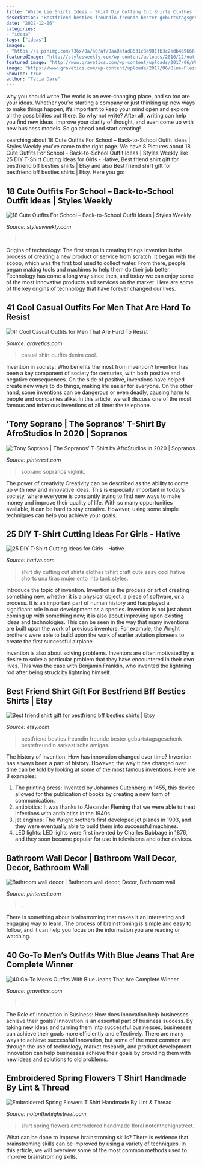 ```yaml
---
title: "White Lie Shirts Ideas - Shirt Diy Cutting Cut Shirts Clothes Tshirt Craft Cute Easy Cool Hative Shorts Una Tiras Mujer Onto Into Tank Styles"
description: "Bestfriend besties freundin freunde bester geburtstagsgeschenk bestefreundin sarkastische amigas"
date: "2022-12-06"
categories:
- "ideas"
tags: ["ideas"]
images:
- "https://i.pinimg.com/736x/0a/a0/af/0aa0afad8631c8e901fb3c2edb469666.jpg"
featuredImage: "http://stylesweekly.com/wp-content/uploads/2016/12/outfits-for-school-1.jpg"
featured_image: "http://www.gravetics.com/wp-content/uploads/2017/06/White-Shirt-With-Denim.jpg"
image: "https://www.gravetics.com/wp-content/uploads/2017/06/Blue-Plaid-Shirt-With-Jeans.jpg"
ShowToc: true
author: "Talia Dare"
---
```



why you should write
The world is an ever-changing place, and so too are your ideas. Whether you’re starting a company or just thinking up new ways to make things happen, it’s important to keep your mind open and explore all the possibilities out there. So why not write? After all, writing can help you find new ideas, improve your clarity of thought, and even come up with new business models. So go ahead and start creating!

	

		
searching about 18 Cute Outfits For School – Back-to-School Outfit Ideas | Styles Weekly you've came to the right page. We have 8 Pictures about 18 Cute Outfits For School – Back-to-School Outfit Ideas | Styles Weekly like 25 DIY T-Shirt Cutting Ideas for Girls - Hative, Best friend shirt gift for bestfriend bff besties shirts | Etsy and also Best friend shirt gift for bestfriend bff besties shirts | Etsy. Here you go:
		
    
## 18 Cute Outfits For School – Back-to-School Outfit Ideas | Styles Weekly

<img loading=lazy src="http://stylesweekly.com/wp-content/uploads/2016/12/outfits-for-school-1.jpg" onerror="this.onerror=null;this.src='https://tse4.mm.bing.net/th?id=OIP.RVE7daU7icQ5GhiP91LSKQHaQA&amp;pid=15.1';" alt="18 Cute Outfits For School – Back-to-School Outfit Ideas | Styles Weekly">

_Source: stylesweekly.com_

>. 

	

Origins of technology: The first steps in creating things
Invention is the process of creating a new product or service from scratch. It began with the scoop, which was the first tool used to collect water. From there, people began making tools and machines to help them do their job better. Technology has come a long way since then, and today we can enjoy some of the most innovative products and services on the market. Here are some of the key origins of technology that have forever changed our lives.

    
## 41 Cool Casual Outfits For Men That Are Hard To Resist

<img loading=lazy src="http://www.gravetics.com/wp-content/uploads/2017/06/White-Shirt-With-Denim.jpg" onerror="this.onerror=null;this.src='https://tse1.mm.bing.net/th?id=OIP.f6DCle4l0tutK5qGHERxCAHaJQ&amp;pid=15.1';" alt="41 Cool Casual Outfits for Men That Are Hard To Resist">

_Source: gravetics.com_

>casual shirt outfits denim cool. 

	

Invention in society: Who benefits the most from invention?
Invention has been a key component of society for centuries, with both positive and negative consequences. On the side of positive, inventions have helped create new ways to do things, making life easier for everyone. On the other hand, some inventions can be dangerous or even deadly, causing harm to people and companies alike. In this article, we will discuss one of the most famous and infamous inventions of all time: the telephone.

    
## &#039;Tony Soprano | The Sopranos&#039; T-Shirt By AfroStudios In 2020 | Sopranos

<img loading=lazy src="https://i.pinimg.com/736x/0a/a0/af/0aa0afad8631c8e901fb3c2edb469666.jpg" onerror="this.onerror=null;this.src='https://tse3.mm.bing.net/th?id=OIP.nCXcTFaAxorfSPhaMnEkkAHaJ3&amp;pid=15.1';" alt="&#039;Tony Soprano | The Sopranos&#039; T-Shirt by AfroStudios in 2020 | Sopranos">

_Source: pinterest.com_

>soprano sopranos viglink. 

	

The power of creativity
Creativity can be described as the ability to come up with new and innovative ideas. This is especially important in today’s society, where everyone is constantly trying to find new ways to make money and improve their quality of life. With so many opportunities available, it can be hard to stay creative. However, using some simple techniques can help you achieve your goals.

    
## 25 DIY T-Shirt Cutting Ideas For Girls - Hative

<img loading=lazy src="https://hative.com/wp-content/uploads/2014/11/diy-tshirt-cutting-ideas/6-diy-t-shirt-cut.jpg" onerror="this.onerror=null;this.src='https://tse1.mm.bing.net/th?id=OIP.LKENo5dvJ1UqMeAzSbX3vQHaLH&amp;pid=15.1';" alt="25 DIY T-Shirt Cutting Ideas for Girls - Hative">

_Source: hative.com_

>shirt diy cutting cut shirts clothes tshirt craft cute easy cool hative shorts una tiras mujer onto into tank styles. 

	

Introduce the topic of invention.
Invention is the process or art of creating something new, whether it is a physical object, a piece of software, or a process. It is an important part of human history and has played a significant role in our development as a species.
Invention is not just about coming up with something new; it is also about improving upon existing ideas and technologies. This can be seen in the way that many inventions are built upon the work of previous inventors. For example, the Wright brothers were able to build upon the work of earlier aviation pioneers to create the first successful airplane.

Invention is also about solving problems. Inventors are often motivated by a desire to solve a particular problem that they have encountered in their own lives. This was the case with Benjamin Franklin, who invented the lightning rod after being struck by lightning himself.

    
## Best Friend Shirt Gift For Bestfriend Bff Besties Shirts | Etsy

<img loading=lazy src="https://i.etsystatic.com/9735261/r/il/fe5dff/1281035399/il_794xN.1281035399_7fbn.jpg" onerror="this.onerror=null;this.src='https://tse3.mm.bing.net/th?id=OIP.wzFSwPyoZXEwZaBGIrYvWwHaKA&amp;pid=15.1';" alt="Best friend shirt gift for bestfriend bff besties shirts | Etsy">

_Source: etsy.com_

>bestfriend besties freundin freunde bester geburtstagsgeschenk bestefreundin sarkastische amigas. 

	

The history of invention: How has innovation changed over time?
Invention has always been a part of history. However, the way it has changed over time can be told by looking at some of the most famous inventions. Here are 8 examples:
1. The printing press: Invented by Johannes Gutenberg in 1455, this device allowed for the publication of books by creating a new form of communication.
2. antibiotics: It was thanks to Alexander Fleming that we were able to treat infections with antibiotics in the 1940s.
3. jet engines: The Wright brothers first developed jet planes in 1903, and they were eventually able to build them into successful machines.
4. LED lights: LED lights were first invented by Charles Babbage in 1876, and they soon became popular for use in televisions and other devices.

    
## Bathroom Wall Decor | Bathroom Wall Decor, Decor, Bathroom Wall

<img loading=lazy src="https://i.pinimg.com/736x/90/8f/4c/908f4cd6a928c3c63862e431d7ffc2b1--bathroom-wall-decor-house.jpg" onerror="this.onerror=null;this.src='https://tse3.mm.bing.net/th?id=OIP.64WtB4XKEGuzVmzGXvJbSAHaNK&amp;pid=15.1';" alt="Bathroom wall decor | Bathroom wall decor, Decor, Bathroom wall">

_Source: pinterest.com_

>. 

	

There is something about brainstroming that makes it an interesting and engaging way to learn. The process of brainstroming is simple and easy to follow, and it can help you focus on the information you are reading or watching.

    
## 40 Go-To Men’s Outfits With Blue Jeans That Are Complete Winner

<img loading=lazy src="https://www.gravetics.com/wp-content/uploads/2017/06/Blue-Plaid-Shirt-With-Jeans.jpg" onerror="this.onerror=null;this.src='https://tse2.mm.bing.net/th?id=OIP.nYL_GJfww2DBp11l7_ISlQHaLH&amp;pid=15.1';" alt="40 Go-To Men’s Outfits With Blue Jeans That Are Complete Winner">

_Source: gravetics.com_

>. 

	

The Role of Innovation in Business: How does innovation help businesses achieve their goals?
Innovation is an essential part of business success. By taking new ideas and turning them into successful businesses, businesses can achieve their goals more efficiently and effectively. There are many ways to achieve successful innovation, but some of the most common are through the use of technology, market research, and product development. Innovation can help businesses achieve their goals by providing them with new ideas and solutions to old problems.

    
## Embroidered Spring Flowers T Shirt Handmade By Lint &amp; Thread

<img loading=lazy src="https://cdn.notonthehighstreet.com/fs/60/3e/1e9d-76f1-48f4-94a8-4388a4359332/original_ladies-spring-floral-t-shirt.jpg" onerror="this.onerror=null;this.src='https://tse4.mm.bing.net/th?id=OIP.eqHWmR9sbU26JWPF-FJ1zwHaJ4&amp;pid=15.1';" alt="Embroidered Spring Flowers T Shirt Handmade By Lint &amp; Thread">

_Source: notonthehighstreet.com_

>shirt spring flowers embroidered handmade floral notonthehighstreet. 

	

What can be done to improve brainstroming skills?
There is evidence that brainstroming skills can be improved by using a variety of techniques. In this article, we will overview some of the most common methods used to improve brainstroming skills.

